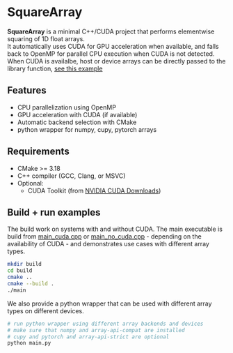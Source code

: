 # SquareArray

**SquareArray** is a minimal C++/CUDA project that performs elementwise squaring of 1D float arrays.  
It automatically uses CUDA for GPU acceleration when available, and falls back to OpenMP for parallel CPU execution when CUDA is not detected.  
When CUDA is availalbe, host or device arrays can be directly passed to the library function, [see this example](main_cuda.cpp#L40)

## Features

- CPU parallelization using OpenMP
- GPU acceleration with CUDA (if available)
- Automatic backend selection with CMake
- python wrapper for numpy, cupy, pytorch arrays

## Requirements

- CMake >= 3.18
- C++ compiler (GCC, Clang, or MSVC)
- Optional:
  - CUDA Toolkit (from [NVIDIA CUDA Downloads](https://developer.nvidia.com/cuda-downloads))

## Build + run examples

The build work on systems with and without CUDA.
The main executable is build from [main_cuda.cpp](main_cuda.cpp) or [main_no_cuda.cpp](main_no_cuda.cpp) - depending on the availability of CUDA - and demonstrates use cases with different array types.

```bash
mkdir build
cd build
cmake ..
cmake --build .
./main
```

We also provide a python wrapper that can be used with different array types on different devices.

```bash
# run python wrapper using different array backends and devices
# make sure that numpy and array-api-compat are installed
# cupy and pytorch and array-api-strict are optional
python main.py
```

